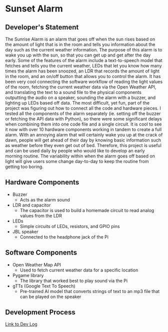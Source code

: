 # Sunset Alarm

## Developer's Statement
The Sunrise Alarm is an alarm that goes off when the sun rises based on the amount of light that is in the room and tells you information about the day such as the current weather information. The purpose of this alarm is to wake you up with the sun, so that you can get up and get after the day early. Some of the features of the alarm include a text-to-speech model that fetches and tells you the current weather, LEDs that let you know how many times the alarm has been snoozed, an LDR that records the amount of light in the room, and an on/off button that allows you to control the alarm. It has been very cool connecting the software workflow of reading the light values of the room, fetching the current weather data via the Open Weather API, and translating the text to a sound file to the physical components outputting the audio on a speaker, sounding the alarm with a buzzer, and lighting up LEDs based off data. The most difficult, yet fun, part of the project was figuring out how to connect all the code and hardware pieces. I tested all the components of the alarm separately (ie. setting off the buzzer or fetching the API data with Python), so there were some significant delays when combining them into one code file and a single circuit. It is cool to see it now with over 10 hardware components working in tandem to create a full alarm. With an annoying alarm that will certainly wake you up at the crack of dawn, people will get ahead of their day by knowing basic information such as weather before they even get out of bed. Therefore, this project is useful and can be used daily by people who would like to develop an early morning routine. The variability within when the alarm goes off based on light will give users some change day-to-day to keep the routine from getting too boring. 


## Hardware Components
- Buzzer
    - Acts as the alarm sound
- LDR and capacitor
    - The capacitor is used to build a homemade circuit to read analog values from the LDR
- LEDs
    - Simple circuits of LEDs, resistors, and GPIO pins
- JBL speaker
    - Connected to the headphone jack of the Pi


## Software Components
- Open Weather Map API
    - Used to fetch current weather data for a specific location
- Pygame library
    - The library that worked best to play sound via the Pi
- gTTs (Google Text To Speech)
    - Pre-trained AI model that converts strings of text to an mp3 file that can be played on the speaker

## Development Process
[Link to Dev Log](https://docs.google.com/document/d/102Un0wA5PAx8WMP2xizA6PiWHbftrRQiRD14P6ymWI4/edit?usp=sharing)

